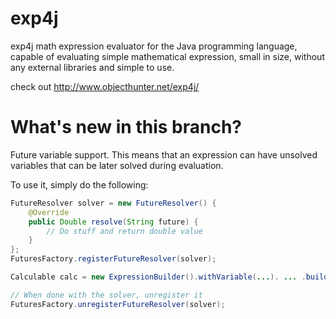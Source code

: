 exp4j
=====

exp4j math expression evaluator for the Java programming language, capable of evaluating simple mathematical 
expression, small in size, without any external libraries and simple to use.

check out http://www.objecthunter.net/exp4j/

What's new in this branch?
==========================

Future variable support. This means that an expression can have unsolved variables that can be later solved during evaluation.

To use it, simply do the following:

```java
FutureResolver solver = new FutureResolver() {
    @Override
    public Double resolve(String future) {
        // Do stuff and return double value
    }
};
FuturesFactory.registerFutureResolver(solver);

Calculable calc = new ExpressionBuilder().withVariable(...). ... .buildWithFutures();

// When done with the solver, unregister it
FuturesFactory.unregisterFutureResolver(solver);
```
